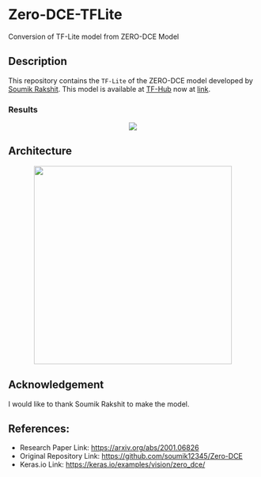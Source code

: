 # Zero-DCE-TFLite
Conversion of TF-Lite model from ZERO-DCE Model

## Description

This repository contains the `TF-Lite` of the ZERO-DCE model developed by  [Soumik Rakshit](https://twitter.com/soumikRakshit96). This model is available at [TF-Hub](https://tfhub.dev) now at [link](https://tfhub.dev/sayannath/lite-model/zero-dce/1).

### Results

<p align="center">
  <img src="https://user-images.githubusercontent.com/41967348/137634771-5b6f23ac-1ba7-4852-82bf-31e5c5daace1.gif">
</p>


## Architecture

<p align="center">
  <img height=400 src="https://user-images.githubusercontent.com/41967348/136263809-81913413-a80d-46c3-aae7-c2633b471ec6.png">
</p>

## Acknowledgement
I would like to thank Soumik Rakshit to make the model.


## References:

* Research Paper Link: https://arxiv.org/abs/2001.06826
* Original Repository Link: https://github.com/soumik12345/Zero-DCE
* Keras.io Link: https://keras.io/examples/vision/zero_dce/
